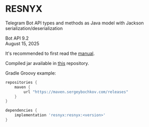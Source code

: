 # RESNYX

Telegram Bot API types and methods as Java model with Jackson serialization/deserialization

Bot API 9.2  
August 15, 2025

It's recommended to first read the [manual](https://core.telegram.org/bots/api).

Compiled jar available in [this](https://maven.sergeybochkov.com/#/releases/resnyx/resnyx) repository.

Gradle Groovy example:
```groovy
repositories {
    maven {
        url "https://maven.sergeybochkov.com/releases"
    }
}

dependencies {
    implementation 'resnyx:resnyx:<version>'
}
```